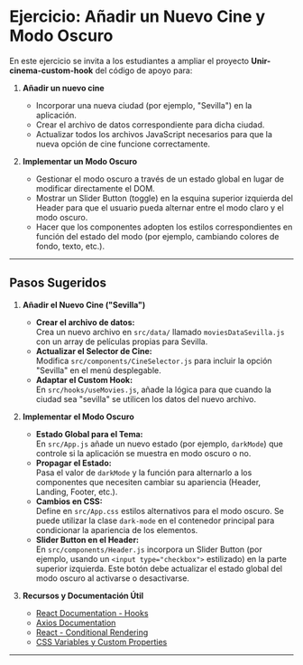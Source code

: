 # Ejercicio: Añadir un Nuevo Cine y Modo Oscuro

En este ejercicio se invita a los estudiantes a ampliar el proyecto **Unir-cinema-custom-hook** del código de apoyo para:

1. **Añadir un nuevo cine**
    - Incorporar una nueva ciudad (por ejemplo, "Sevilla") en la aplicación.
    - Crear el archivo de datos correspondiente para dicha ciudad.
    - Actualizar todos los archivos JavaScript necesarios para que la nueva opción de cine funcione correctamente.

2. **Implementar un Modo Oscuro**
    - Gestionar el modo oscuro a través de un estado global en lugar de modificar directamente el DOM.
    - Mostrar un Slider Button (toggle) en la esquina superior izquierda del Header para que el usuario pueda alternar entre el modo claro y el modo oscuro.
    - Hacer que los componentes adopten los estilos correspondientes en función del estado del modo (por ejemplo, cambiando colores de fondo, texto, etc.).

---

## Pasos Sugeridos

1. **Añadir el Nuevo Cine ("Sevilla")**
    - **Crear el archivo de datos:**  
      Crea un nuevo archivo en `src/data/` llamado `moviesDataSevilla.js` con un array de películas propias para Sevilla.
    - **Actualizar el Selector de Cine:**  
      Modifica `src/components/CineSelector.js` para incluir la opción "Sevilla" en el menú desplegable.
    - **Adaptar el Custom Hook:**  
      En `src/hooks/useMovies.js`, añade la lógica para que cuando la ciudad sea "sevilla" se utilicen los datos del nuevo archivo.

2. **Implementar el Modo Oscuro**
    - **Estado Global para el Tema:**  
      En `src/App.js` añade un nuevo estado (por ejemplo, `darkMode`) que controle si la aplicación se muestra en modo oscuro o no.
    - **Propagar el Estado:**  
      Pasa el valor de `darkMode` y la función para alternarlo a los componentes que necesiten cambiar su apariencia (Header, Landing, Footer, etc.).
    - **Cambios en CSS:**  
      Define en `src/App.css` estilos alternativos para el modo oscuro. Se puede utilizar la clase `dark-mode` en el contenedor principal para condicionar la apariencia de los elementos.
    - **Slider Button en el Header:**  
      En `src/components/Header.js` incorpora un Slider Button (por ejemplo, usando un `<input type="checkbox">` estilizado) en la parte superior izquierda. Este botón debe actualizar el estado global del modo oscuro al activarse o desactivarse.

3. **Recursos y Documentación Útil**
    - [React Documentation - Hooks](https://es.reactjs.org/docs/hooks-intro.html)
    - [Axios Documentation](https://axios-http.com/docs/intro)
    - [React - Conditional Rendering](https://es.reactjs.org/docs/conditional-rendering.html)
    - [CSS Variables y Custom Properties](https://developer.mozilla.org/en-US/docs/Web/CSS/Using_CSS_custom_properties)

---
